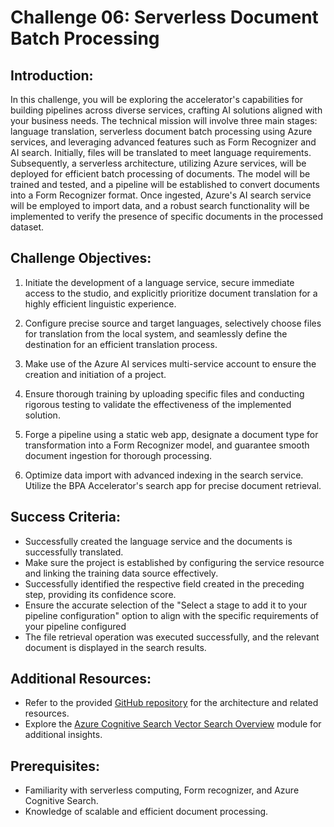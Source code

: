 # Challenge 06: Serverless Document Batch Processing 

## Introduction:

In this challenge, you will be exploring the accelerator's capabilities for building pipelines across diverse services, crafting AI solutions aligned with your business needs. The technical mission will involve three main stages: language translation, serverless document batch processing using Azure services, and leveraging advanced features such as Form Recognizer and AI search. Initially, files will be translated to meet language requirements. Subsequently, a serverless architecture, utilizing Azure services, will be deployed for efficient batch processing of documents. The model will be trained and tested, and a pipeline will be established to convert documents into a Form Recognizer format. Once ingested, Azure's AI search service will be employed to import data, and a robust search functionality will be implemented to verify the presence of specific documents in the processed dataset.

## Challenge Objectives:

1) Initiate the development of a language service, secure immediate access to the studio, and explicitly prioritize document translation for a highly efficient linguistic experience.

1) Configure precise source and target languages, selectively choose files for translation from the local system, and seamlessly define the destination for an efficient translation process.

1) Make use of the Azure AI services multi-service account to ensure the creation and initiation of a project.

1) Ensure thorough training by uploading specific files and conducting rigorous testing to validate the effectiveness of the implemented solution.

1) Forge a pipeline using a static web app, designate a document type for transformation into a Form Recognizer model, and guarantee smooth document ingestion for thorough processing.

1) Optimize data import with advanced indexing in the search service. Utilize the BPA Accelerator's search app for precise document retrieval.

## Success Criteria:

- Successfully created the language service and the documents is successfully translated.
- Make sure the project is established by configuring the service resource and linking the training data source effectively.
- Successfully identified the respective field created in the preceding step, providing its confidence score.
- Ensure the accurate selection of the "Select a stage to add it to your pipeline configuration" option to align with the specific requirements of your pipeline configured
- The file retrieval operation was executed successfully, and the relevant document is displayed in the search results.

## Additional Resources:

- Refer to the provided [GitHub repository](https://github.com/ruoccofabrizio/azure-open-ai-embeddings-qna) for the architecture and related resources.
- Explore the [Azure Cognitive Search Vector Search Overview](https://learn.microsoft.com/en-us/azure/search/vector-search-overview) module for additional insights.

## Prerequisites:

- Familiarity with serverless computing, Form recognizer, and Azure Cognitive Search.
- Knowledge of scalable and efficient document processing.
